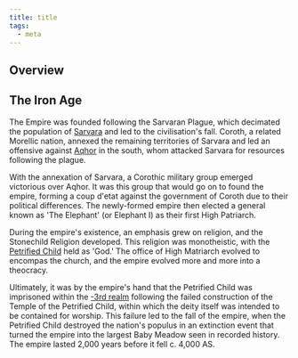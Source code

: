 ```yaml
---
title: title
tags:
  - meta
---
```

## Overview

## The Iron Age
The Empire was founded following the Sarvaran Plague, which decimated the population of [Sarvara](lore/2nd-realm/morellic/sarvara*.md) and led to the civilisation's fall. Coroth, a related Morellic nation, annexed the remaining territories of Sarvara and led an offensive against [Aqhor](lore/2nd-realm/oyholiric/aqhor*.md) in the south, whom attacked Sarvara for resources following the plague.

With the annexation of Sarvara, a Corothic military group emerged victorious over Aqhor. It was this group that would go on to found the empire, forming a coup d'etat against the government of Coroth due to their political differences. The newly-formed empire then elected a general known as 'The Elephant' (or Elephant I) as their first High Patriarch.

During the empire's existence, an emphasis grew on religion, and the Stonechild Religion developed. This religion was monotheistic, with the [Petrified Child](lore/cosmology/celestial-beings/the-petrified-child.md) held as 'God.' The office of High Matriarch evolved to encompas the church, and the empire evolved more and more into a theocracy.

Ultimately, it was by the empire's hand that the Petrified Child was imprisoned within the [-3rd realm](lore/-3rd-realm.md) following the failed construction of the Temple of the Petrified Child, within which the deity itself was intended to be contained for worship. This failure led to the fall of the empire, when the Petrified Child destroyed the nation's populus in an extinction event that turned the empire into the largest Baby Meadow seen in recorded history. The empire lasted 2,000 years before it fell c. 4,000 AS.